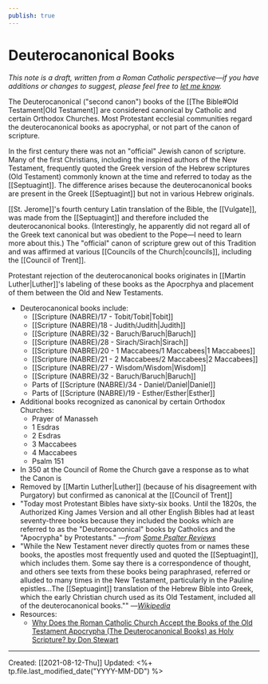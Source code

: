 ```yaml
---
publish: true
---
```

# Deuterocanonical Books
<em>This note is a draft, written from a Roman Catholic perspective—if you have additions or changes to suggest, please feel free to <a href="mailto:m.kudija@proton.me">let me know</a>.</em>

The Deuterocanonical ("second canon") books of the [[The Bible#Old Testament|Old Testament]] are considered canonical by Catholic and certain Orthodox Churches. Most Protestant ecclesial communities regard the deuterocanonical books as apocryphal, or not part of the canon of scripture.

In the first century there was not an "official" Jewish canon of scripture. Many of the first Christians, including the inspired authors of the New Testament, frequently quoted the Greek version of the Hebrew scriptures (Old Testament) commonly known at the time and referred to today as the [[Septuagint]]. The difference arises because the deuterocanonical books are present in the Greek [[Septuagint]] but not in various Hebrew originals. 

[[St. Jerome]]'s fourth century Latin translation of the Bible, the [[Vulgate]], was made from the [[Septuagint]] and therefore included the deuterocanonical books. (Interestingly, he apparently did not regard all of the Greek text canonical but was obedient to the Pope—I need to learn more about this.)  The "official" canon of scripture grew out of this Tradition and was affirmed at various [[Councils of the Church|councils]], including the [[Council of Trent]].

Protestant rejection of the deuterocanonical books originates in [[Martin Luther|Luther]]'s labeling of these books as the Apocrphya and placement of them between the Old and New Testaments.

- Deuterocanonical books include:
	- [[Scripture (NABRE)/17 - Tobit/Tobit|Tobit]]
	- [[Scripture (NABRE)/18 - Judith/Judith|Judith]]
	- [[Scripture (NABRE)/32 - Baruch/Baruch|Baruch]]
	- [[Scripture (NABRE)/28 - Sirach/Sirach|Sirach]]
	- [[Scripture (NABRE)/20 - 1 Maccabees/1 Maccabees|1 Maccabees]]
	- [[Scripture (NABRE)/21 - 2 Maccabees/2 Maccabees|2 Maccabees]]
	- [[Scripture (NABRE)/27 - Wisdom/Wisdom|Wisdom]]
	- [[Scripture (NABRE)/32 - Baruch/Baruch|Baruch]]
	- Parts of [[Scripture (NABRE)/34 - Daniel/Daniel|Daniel]]
	- Parts of [[Scripture (NABRE)/19 - Esther/Esther|Esther]]
- Additional books recognized as canonical by certain Orthodox Churches:
	- Prayer of Manasseh
	- 1 Esdras
	- 2 Esdras
	- 3 Maccabees
	- 4 Maccabees
	- Psalm 151
- In 350 at the Council of Rome the Church gave a response as to what the Canon is
- Removed by [[Martin Luther|Luther]] (because of his disagreement with Purgatory) but confirmed as canonical at the [[Council of Trent]]
- "Today most Protestant Bibles have sixty-six books. Until the 1820s, the Authorized King James Version and all other English Bibles had at least seventy-three books because they included the books which are referred to as the "Deuterocanonical" books by Catholics and the "Apocrypha" by Protestants." *—from [Some Psalter Reviews](http://stutler.cc/russ/psalter_reviews.html)*
- "While the New Testament never directly quotes from or names these books, the apostles most frequently used and quoted the [[Septuagint]], which includes them. Some say there is a correspondence of thought, and others see texts from these books being paraphrased, referred or alluded to many times in the New Testament, particularly in the Pauline epistles...The [[Septuagint]] translation of the Hebrew Bible into Greek, which the early Christian church used as its Old Testament, included all of the deuterocanonical books."" —*[Wikipedia](https://en.wikipedia.org/wiki/Deuterocanonical_books)*
- Resources: 
	- [Why Does the Roman Catholic Church Accept the Books of the Old Testament Apocrypha (The Deuterocanonical Books) as Holy Scripture? by Don Stewart](https://www.blueletterbible.org/Comm/stewart_don/faq/books-missing-from-old-testament/question4-catholic-church-apocrypha.cfm)

---
Created: [[2021-08-12-Thu]]
Updated: <%+ tp.file.last_modified_date("YYYY-MM-DD") %>
